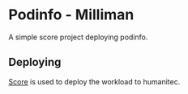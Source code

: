# Podinfo - Milliman

A simple score project deploying podinfo.

## Deploying

[Score](https://score.dev/) is used to deploy the workload to humanitec.
